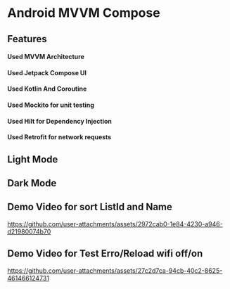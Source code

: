 # Android MVVM Compose 

## Features
#### Used MVVM Architecture
#### Used Jetpack Compose UI
#### Used Kotlin And Coroutine
#### Used Mockito for unit testing 
#### Used Hilt for Dependency Injection
#### Used Retrofit for network requests

## Light Mode

## Dark Mode

## Demo Video for sort ListId and Name
https://github.com/user-attachments/assets/2972cab0-1e84-4230-a946-d21980074b70

## Demo Video for Test Erro/Reload wifi off/on
https://github.com/user-attachments/assets/27c2d7ca-94cb-40c2-8625-461466124731

